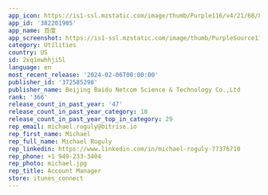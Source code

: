 ```yaml
---
app_icon: https://is1-ssl.mzstatic.com/image/thumb/Purple116/v4/21/68/8d/21688ddb-6653-a815-fa92-cf2bfe0dc5ca/AppIcon-0-0-1x_U007emarketing-0-7-0-0-sRGB-85-220.png/1024x1024bb.png
app_id: '382201985'
app_name: 百度
app_screenshot: https://is1-ssl.mzstatic.com/image/thumb/PurpleSource116/v4/f7/c2/c6/f7c2c6ad-7506-ddf0-a44d-1a5c7bb9a80e/380caab2-c1f5-437a-b200-ee9d7706c026_ios_1242_2688__1.png/1242x2688bb.png
category: Utilities
country: US
id: 2xq1ewhhji5l
language: en
most_recent_release: '2024-02-06T00:00:00'
publisher_id: '372585298'
publisher_name: Beijing Baidu Netcom Science & Technology Co.,Ltd
rank: '366'
release_count_in_past_year: '47'
release_count_in_past_year_category: 10
release_count_in_past_year_top_in_category: 29
rep_email: michael.roguly@bitrise.io
rep_first_name: Michael
rep_full_name: Michael Roguly
rep_linkedin: https://www.linkedin.com/in/michael-roguly-77376710
rep_phone: +1 949-233-3404
rep_photo: michael.jpg
rep_title: Account Manager
store: itunes_connect
---
```

